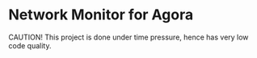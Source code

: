 Network Monitor for Agora
=========================

CAUTION! This project is done under time pressure, hence has very low code quality.